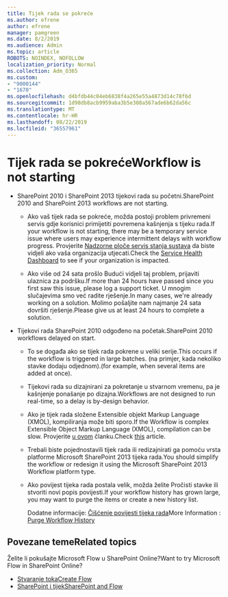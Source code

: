 ```yaml
---
title: Tijek rada se pokreće
ms.author: efrene
author: efrene
manager: pamgreen
ms.date: 8/2/2019
ms.audience: Admin
ms.topic: article
ROBOTS: NOINDEX, NOFOLLOW
localization_priority: Normal
ms.collection: Adm_O365
ms.custom:
- "9000144"
- "1670"
ms.openlocfilehash: d4bfdb44c04eb6838f4a265e55a4873d14c78f6d
ms.sourcegitcommit: 1d98db8acb9959aba3b5e308a567ade6b62da56c
ms.translationtype: MT
ms.contentlocale: hr-HR
ms.lasthandoff: 08/22/2019
ms.locfileid: "36557961"
---
```

# <a name="workflow-is-not-starting"></a><span data-ttu-id="30b0e-102">Tijek rada se pokreće</span><span class="sxs-lookup"><span data-stu-id="30b0e-102">Workflow is not starting</span></span>

- <span data-ttu-id="30b0e-103">SharePoint 2010 i SharePoint 2013 tijekovi rada su početni.</span><span class="sxs-lookup"><span data-stu-id="30b0e-103">SharePoint 2010 and SharePoint 2013 workflows are not starting.</span></span>

    - <span data-ttu-id="30b0e-104">Ako vaš tijek rada se pokreće, možda postoji problem privremeni servis gdje korisnici primijetiti povremena kašnjenja s tijeku rada.</span><span class="sxs-lookup"><span data-stu-id="30b0e-104">If your workflow is not starting, there may be a temporary service issue where users may experience intermittent delays with workflow progress.</span></span> <span data-ttu-id="30b0e-105">Provjerite [Nadzorne ploče servis stanja sustava](https:/admin.microsoft.com/AdminPortal/Home#/servicehealth) da biste vidjeli ako vaša organizacija utjecati.</span><span class="sxs-lookup"><span data-stu-id="30b0e-105">Check the [Service Health Dashboard](https:/admin.microsoft.com/AdminPortal/Home#/servicehealth) to see if your organization is impacted.</span></span>

    - <span data-ttu-id="30b0e-106">Ako više od 24 sata prošlo Budući vidjeli taj problem, prijaviti ulaznica za podršku.</span><span class="sxs-lookup"><span data-stu-id="30b0e-106">If more than 24 hours have passed since you first saw this issue, please log a support ticket.</span></span> <span data-ttu-id="30b0e-107">U mnogim slučajevima smo već radite rješenje.</span><span class="sxs-lookup"><span data-stu-id="30b0e-107">In many cases, we're already working on a solution.</span></span> <span data-ttu-id="30b0e-108">Molimo pošaljite nam najmanje 24 sata dovršiti rješenje.</span><span class="sxs-lookup"><span data-stu-id="30b0e-108">Please give us at least 24 hours to complete a solution.</span></span>

- <span data-ttu-id="30b0e-109">Tijekovi rada SharePoint 2010 odgođeno na početak.</span><span class="sxs-lookup"><span data-stu-id="30b0e-109">SharePoint 2010 workflows delayed on start.</span></span>

    - <span data-ttu-id="30b0e-110">To se događa ako se tijek rada pokrene u veliki serije.</span><span class="sxs-lookup"><span data-stu-id="30b0e-110">This occurs if the workflow is triggered in large batches.</span></span> <span data-ttu-id="30b0e-111">(na primjer, kada nekoliko stavke dodaju odjednom).</span><span class="sxs-lookup"><span data-stu-id="30b0e-111">(for example, when several items are added at once).</span></span>

    - <span data-ttu-id="30b0e-112">Tijekovi rada su dizajnirani za pokretanje u stvarnom vremenu, pa je kašnjenje ponašanje po dizajna.</span><span class="sxs-lookup"><span data-stu-id="30b0e-112">Workflows are not designed to run real-time, so a delay is by-design behavior.</span></span>

   -  <span data-ttu-id="30b0e-113">Ako je tijek rada složene Extensible objekt Markup Language (XMOL), kompiliranja može biti sporo.</span><span class="sxs-lookup"><span data-stu-id="30b0e-113">If the Workflow is complex Extensible Object Markup Language (XMOL), compilation can be slow.</span></span> <span data-ttu-id="30b0e-114">Provjerite [u ovom](https://support.microsoft.com/en-us/kb/3043697) članku.</span><span class="sxs-lookup"><span data-stu-id="30b0e-114">Check [this](https://support.microsoft.com/en-us/kb/3043697) article.</span></span>

    - <span data-ttu-id="30b0e-115">Trebali biste pojednostavili tijek rada ili redizajnirati ga pomoću vrsta platforme Microsoft SharePoint 2013 tijeka rada.</span><span class="sxs-lookup"><span data-stu-id="30b0e-115">You should simplify the workflow or redesign it using the Microsoft SharePoint 2013 Workflow platform type.</span></span>

    - <span data-ttu-id="30b0e-116">Ako povijest tijeka rada postala velik, možda želite Pročisti stavke ili stvoriti novi popis povijesti.</span><span class="sxs-lookup"><span data-stu-id="30b0e-116">If your workflow history has grown large, you may want to purge the items or create a new history list.</span></span>

        <span data-ttu-id="30b0e-117">Dodatne informacije: [Čišćenje povijesti tijeka rada](https://blogs.technet.microsoft.com/marj/2015/08/07/sharepoint-2010-workflows-best-practice-purge-workflow-history-list-items/)</span><span class="sxs-lookup"><span data-stu-id="30b0e-117">More Information : [Purge Workflow History](https://blogs.technet.microsoft.com/marj/2015/08/07/sharepoint-2010-workflows-best-practice-purge-workflow-history-list-items/)</span></span>


## <a name="related-topics"></a><span data-ttu-id="30b0e-118">Povezane teme</span><span class="sxs-lookup"><span data-stu-id="30b0e-118">Related topics</span></span>
<span data-ttu-id="30b0e-119">Želite li pokušajte Microsoft Flow u SharePoint Online?</span><span class="sxs-lookup"><span data-stu-id="30b0e-119">Want to try Microsoft Flow in SharePoint Online?</span></span>
- [<span data-ttu-id="30b0e-120">Stvaranje toka</span><span class="sxs-lookup"><span data-stu-id="30b0e-120">Create Flow</span></span>](https://support.office.com/article/Create-a-flow-for-a-list-or-library-in-SharePoint-Online-or-OneDrive-for-Business-a9c3e03b-0654-46af-a254-20252e580d01) 
- [<span data-ttu-id="30b0e-121">SharePoint i tijek</span><span class="sxs-lookup"><span data-stu-id="30b0e-121">SharePoint and Flow</span></span>](https://flow.microsoft.com/blog/sharepoint-and-flow/) 


